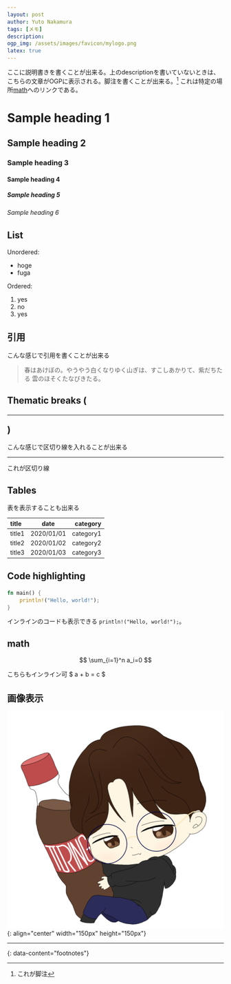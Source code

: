 ```yaml
---
layout: post
author: Yuto Nakamura
tags: [メモ]
description: 
ogp_img: /assets/images/favicon/mylogo.png
latex: true
---
```


ここに説明書きを書くことが出来る。上のdescriptionを書いていないときは、こちらの文章がOGPに表示される。脚注を書くことが出来る。[^1]
これは特定の場所[math](#math)へのリンクである。

# Sample heading 1
## Sample heading 2
### Sample heading 3
#### Sample heading 4
##### Sample heading 5
###### Sample heading 6

## List

Unordered:

- hoge
- fuga

Ordered:

1. yes
1. no
1. yes

## 引用

こんな感じで引用を書くことが出来る

> 春はあけぼの。やうやう白くなりゆく山ぎは、すこしあかりて、紫だちたる 雲のほそくたなびきたる。

## Thematic breaks (<hr>)

こんな感じで区切り線を入れることが出来る

---

これが区切り線


## Tables

表を表示することも出来る

|title| date| category|
|:---|:---:|---:|
|title1| 2020/01/01| category1|
|title2| 2020/01/02| category2|
|title3| 2020/01/03| category3|

## Code highlighting

```rust
fn main() {
    println!("Hello, world!");
}
```

インラインのコードも表示できる `println!("Hello, world!");`。

## math

$$ \sum_{i=1}^n a_i=0 $$

こちらもインライン可 $ a + b = c $
## 画像表示
![hoge](/assets/images/favicon/mylogo.png){: align="center" width="150px" height="150px"}

---
{: data-content="footnotes"}

[^1]: これが脚注
